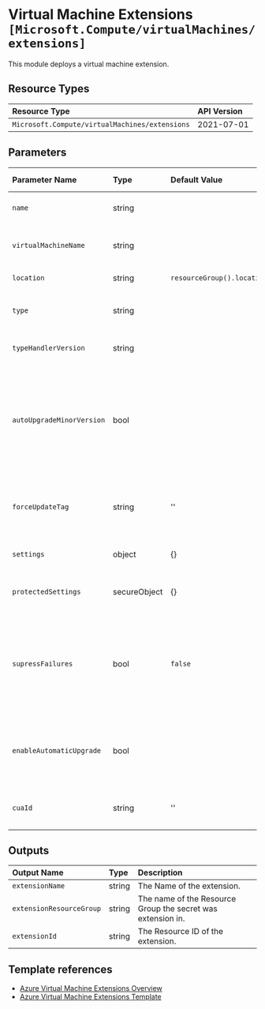 # Virtual Machine Extensions `[Microsoft.Compute/virtualMachines/extensions]`

This module deploys a virtual machine extension.

## Resource Types

| Resource Type | API Version |
| :-- | :-- |
| `Microsoft.Compute/virtualMachines/extensions` | 2021-07-01 |

## Parameters

| Parameter Name | Type | Default Value | Possible Values | Description |
| :-- | :-- | :-- | :-- | :-- |
| `name` | string |  |  | Required. The name of the virtual machine extension. |
| `virtualMachineName` | string |  |  | Required. The name of the virtual machine that extension is provisioned for. |
| `location` | string | `resourceGroup().location` |  | Optional. The location the extension is deployed to. |
| `type` | string |  |  | Required. Specifies the type of the extension; an example is "CustomScriptExtension". |
| `typeHandlerVersion` | string |  |  | Required. Specifies the version of the script handler. |
| `autoUpgradeMinorVersion` | bool |  |  | Required. Indicates whether the extension should use a newer minor version if one is available at deployment time. Once deployed, however, the extension will not upgrade minor versions unless redeployed, even with this property set to true. |
| `forceUpdateTag` | string | '' |  | Optional. How the extension handler should be forced to update even if the extension configuration has not changed. |
| `settings` | object | {} |  | Optional. Any object that contains the extension specific settings |
| `protectedSettings` | secureObject | {} |  | Optional. Any object that contains the extension specific protected settings |
| `supressFailures` | bool | `false` |  | Optional. Indicates whether failures stemming from the extension will be suppressed (Operational failures such as not connecting to the VM will not be suppressed regardless of this value). The default is false. |
| `enableAutomaticUpgrade` | bool |  |  | Required. Indicates whether the extension should be automatically upgraded by the platform if there is a newer version of the extension available. |
| `cuaId` | string | '' |  | Optional. Customer Usage Attribution ID (GUID). This GUID must be previously registered |

## Outputs

| Output Name | Type | Description |
| :-- | :-- | :-- |
| `extensionName` | string | The Name of the extension. |
| `extensionResourceGroup` | string | The name of the Resource Group the secret was extension in. |
| `extensionId` | string | The Resource ID of the extension. |

## Template references

- [Azure Virtual Machine Extensions Overview](https://docs.microsoft.com/en-us/azure/virtual-machines/extensions/overview)
- [Azure Virtual Machine Extensions Template](https://docs.microsoft.com/en-us/azure/templates/microsoft.compute/virtualmachines/extensions?tabs=bicep)
